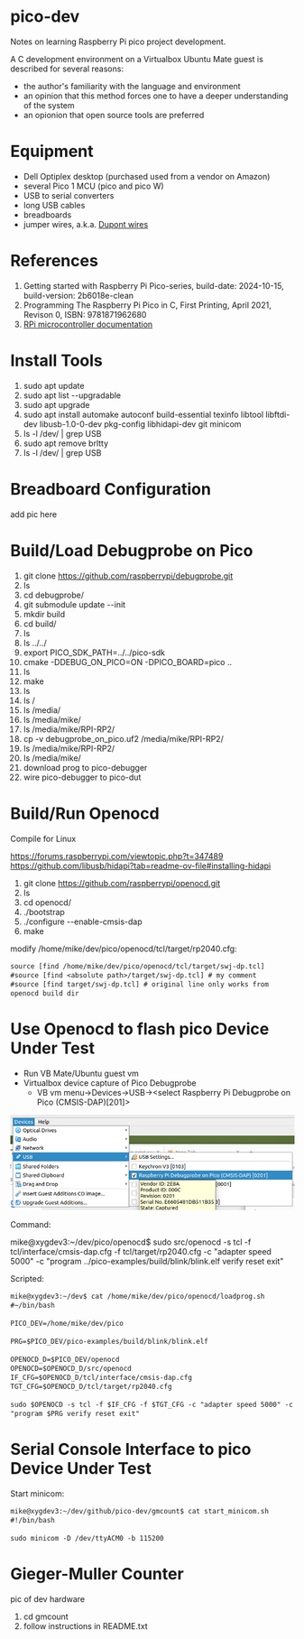 # pico-dev

Notes on learning Raspberry Pi pico project development.

A C development environment on a Virtualbox Ubuntu Mate guest is described for several reasons:
- the author's familiarity with the language and environment
- an opinion that this method forces one to have a deeper understanding of the system
- an opionion that open source tools are preferred

# Equipment

- Dell Optiplex desktop (purchased used from a vendor on Amazon)  
- several Pico 1 MCU (pico and pico W)  
- USB to serial converters  
- long USB cables  
- breadboards  
- jumper wires, a.k.a. [Dupont wires](https://www.reddit.com/r/electronics/comments/ioc6sf/i_finally_foundout_why_dupont_connectors_are/?rdt=36730)  

# References

1. Getting started with Raspberry Pi Pico-series, build-date: 2024-10-15, build-version: 2b6018e-clean  
2. Programming The Raspberry Pi Pico in C, First Printing, April 2021, Revison 0, ISBN: 9781871962680  
3. [RPi microcontroller documentation](https://www.raspberrypi.com/documentation/microcontrollers/)  

# Install Tools

1. sudo apt update  
1. sudo apt list --upgradable  
1. sudo apt upgrade  
1. sudo apt install automake autoconf build-essential texinfo libtool libftdi-dev libusb-1.0-0-dev pkg-config libhidapi-dev git minicom  
1. ls -l /dev/ | grep USB  
1. sudo apt remove brltty  
1. ls -l /dev/ | grep USB  

# Breadboard Configuration

add pic here

# Build/Load Debugprobe on Pico

1. git clone https://github.com/raspberrypi/debugprobe.git  
1. ls  
1. cd debugprobe/  
1. git submodule update --init  
1. mkdir build  
1. cd build/  
1. ls  
1. ls ../../  
1. export PICO_SDK_PATH=../../pico-sdk  
1. cmake -DDEBUG_ON_PICO=ON -DPICO_BOARD=pico ..  
1. ls  
1. make  
1. ls  
1. ls /  
1. ls /media/  
1. ls /media/mike/  
1. ls /media/mike/RPI-RP2/  
1. cp -v debugprobe_on_pico.uf2 /media/mike/RPI-RP2/  
1. ls /media/mike/RPI-RP2/  
1. ls /media/mike/  
1. download prog to pico-debugger  
2. wire pico-debugger to pico-dut  

# Build/Run Openocd

Compile for Linux  

<https://forums.raspberrypi.com/viewtopic.php?t=347489>  
<https://github.com/libusb/hidapi?tab=readme-ov-file#installing-hidapi>  

1. git clone https://github.com/raspberrypi/openocd.git  
1. ls  
1. cd openocd/  
1. ./bootstrap  
1. ./configure --enable-cmsis-dap  
1. make  

modify /home/mike/dev/pico/openocd/tcl/target/rp2040.cfg:

	source [find /home/mike/dev/pico/openocd/tcl/target/swj-dp.tcl]  
	#source [find <absolute path>/target/swj-dp.tcl] # my comment  
	#source [find target/swj-dp.tcl] # original line only works from openocd build dir  

# Use Openocd to flash pico Device Under Test

- Run VB Mate/Ubuntu guest vm  
- Virtualbox device capture of Pico Debugprobe
  - VB vm menu->Devices->USB-><select Raspberry Pi Debugprobe on Pico (CMSIS-DAP)[201]>

![alt Virtualbox device capture of Pico Debugprobe](images/pic1.png)

Command:

mike@xygdev3:~/dev/pico/openocd$ sudo src/openocd -s tcl -f tcl/interface/cmsis-dap.cfg -f tcl/target/rp2040.cfg -c "adapter speed 5000" -c "program ../pico-examples/build/blink/blink.elf verify reset exit"

Scripted:

	mike@xygdev3:~/dev$ cat /home/mike/dev/pico/openocd/loadprog.sh
	#~/bin/bash
	
	PICO_DEV=/home/mike/dev/pico
	
	PRG=$PICO_DEV/pico-examples/build/blink/blink.elf
	
	OPENOCD_D=$PICO_DEV/openocd
	OPENOCD=$OPENOCD_D/src/openocd
	IF_CFG=$OPENOCD_D/tcl/interface/cmsis-dap.cfg
	TGT_CFG=$OPENOCD_D/tcl/target/rp2040.cfg
	
	sudo $OPENOCD -s tcl -f $IF_CFG -f $TGT_CFG -c "adapter speed 5000" -c "program $PRG verify reset exit"

# Serial Console Interface to pico Device Under Test
Start minicom:

	mike@xygdev3:~/dev/github/pico-dev/gmcount$ cat start_minicom.sh 
	#!/bin/bash
	
	sudo minicom -D /dev/ttyACM0 -b 115200

# Gieger-Muller Counter

pic of dev hardware

1. cd gmcount
2. follow instructions in README.txt
